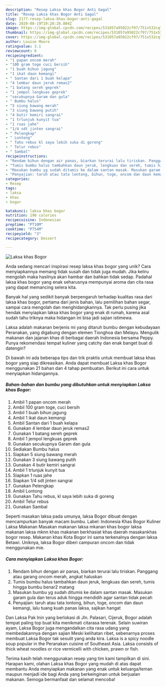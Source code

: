 ```yaml
---
description: "Resep Laksa khas Bogor Anti Gagal"
title: "Resep Laksa khas Bogor Anti Gagal"
slug: 2177-resep-laksa-khas-bogor-anti-gagal
date: 2020-08-19T19:28:28.804Z
image: https://img-global.cpcdn.com/recipes/531057a95022cf97/751x532cq70/laksa-khas-bogor-foto-resep-utama.jpg
thumbnail: https://img-global.cpcdn.com/recipes/531057a95022cf97/751x532cq70/laksa-khas-bogor-foto-resep-utama.jpg
cover: https://img-global.cpcdn.com/recipes/531057a95022cf97/751x532cq70/laksa-khas-bogor-foto-resep-utama.jpg
author: Louise Moore
ratingvalue: 3.1
reviewcount: 8
recipeingredient:
- "1 papan oncom merah"
- "100 gram toge cuci bersih"
- "1 buah bihun jagung"
- "1 ikat daun kemangi"
- " Santan dari 1 buah kelapa"
- "4 lembar daun jeruk remas2"
- "1 batang sereh geprek"
- "1 jempol lengkuas geprek"
- "secukupnya Garam dan gula"
- " Bumbu halus"
- "5 siung bawang merah"
- "3 siung bawang putih"
- "4 butir kemiri sangrai"
- "1 trlunjuk kunyit tua"
- "1 ruas jahe"
- "1/4 sdt jinten sangrai"
- " Pelengkap"
- " Lontong"
- " Tahu rebus kl saya lebih suka di goreng"
- " Telur rebus"
- " Sambal"
recipeinstructions:
- "Rendam bihun dengan air panas, biarkan terurai lalu tiriskan. Panggang atau garang oncom merah, angkat haluskan"
- "Tumis bumbu halus tambahkan daun jeruk, lengkuas dan sereh, tumis hingga bumbu benar2 matang"
- "Masukan bumbu yg sudah ditumis ke dalam santan masak. Masukan garam gula dan terus aduk hingga mendidih agar santan tidak pecah"
- "Penyajian: taruh atau tata lontong, bihun, toge, oncom dan daun kemangi, lalu tuang kuah panas laksa, sajikan hangat"
categories:
- Resep
tags:
- laksa
- khas
- bogor

katakunci: laksa khas bogor 
nutrition: 190 calories
recipecuisine: Indonesian
preptime: "PT10M"
cooktime: "PT54M"
recipeyield: "3"
recipecategory: Dessert

---
```



![Laksa khas Bogor](https://img-global.cpcdn.com/recipes/531057a95022cf97/751x532cq70/laksa-khas-bogor-foto-resep-utama.jpg)

Anda sedang mencari inspirasi resep laksa khas bogor yang unik? Cara menyiapkannya memang tidak susah dan tidak juga mudah. Jika keliru mengolah maka hasilnya akan hambar dan bahkan tidak sedap. Padahal laksa khas bogor yang enak seharusnya mempunyai aroma dan cita rasa yang dapat memancing selera kita.

Banyak hal yang sedikit banyak berpengaruh terhadap kualitas rasa dari laksa khas bogor, pertama dari jenis bahan, lalu pemilihan bahan segar, sampai cara mengolah dan menghidangkannya. Tak perlu pusing jika hendak menyiapkan laksa khas bogor yang enak di rumah, karena asal sudah tahu triknya maka hidangan ini bisa jadi sajian istimewa.

Laksa adalah makanan berjenis mi yang ditaruh bumbu dengan kebudayaan Peranakan, yang digabung dengan elemen Tionghoa dan Melayu. Mengulik makanan dan jajanan khas di berbagai daerah Indonesia bersama Peppy. Punya rekomendasi tempat kuliner yang catchy dan enak banget buat di datengin?


Di bawah ini ada beberapa tips dan trik praktis untuk membuat laksa khas bogor yang siap dikreasikan. Anda dapat membuat Laksa khas Bogor menggunakan 21 bahan dan 4 tahap pembuatan. Berikut ini cara untuk menyiapkan hidangannya.

<!--inarticleads1-->

##### Bahan-bahan dan bumbu yang dibutuhkan untuk menyiapkan Laksa khas Bogor:

1. Ambil 1 papan oncom merah
1. Ambil 100 gram toge, cuci bersih
1. Ambil 1 buah bihun jagung
1. Ambil 1 ikat daun kemangi
1. Ambil  Santan dari 1 buah kelapa
1. Gunakan 4 lembar daun jeruk remas2
1. Gunakan 1 batang sereh geprek
1. Ambil 1 jempol lengkuas geprek
1. Gunakan secukupnya Garam dan gula
1. Sediakan  Bumbu halus
1. Siapkan 5 siung bawang merah
1. Gunakan 3 siung bawang putih
1. Gunakan 4 butir kemiri sangrai
1. Ambil 1 trlunjuk kunyit tua
1. Siapkan 1 ruas jahe
1. Siapkan 1/4 sdt jinten sangrai
1. Gunakan  Pelengkap
1. Ambil  Lontong
1. Gunakan  Tahu rebus, kl saya lebih suka di goreng
1. Ambil  Telur rebus
1. Gunakan  Sambal


Seperti masakan laksa pada umunya, laksa Bogor dibuat dengan mencampurkan banyak macam bumbu. Label: Indonesia Khas Bogor Kuliner Laksa Makanan Masakan makanan laksa mkanan khas bogor laksa makanan laksa mknn khas makanan berkhasiat khas daerah masakankhas bogor resep. Makanan khas Kota Bogor ini sama terkenalnya dengan laksa Betawi. Uniknya, laksa Bogor diberi campuran oncom dan tidak menggunakan mie. 

<!--inarticleads2-->

##### Cara menyiapkan Laksa khas Bogor:

1. Rendam bihun dengan air panas, biarkan terurai lalu tiriskan. Panggang atau garang oncom merah, angkat haluskan
1. Tumis bumbu halus tambahkan daun jeruk, lengkuas dan sereh, tumis hingga bumbu benar2 matang
1. Masukan bumbu yg sudah ditumis ke dalam santan masak. Masukan garam gula dan terus aduk hingga mendidih agar santan tidak pecah
1. Penyajian: taruh atau tata lontong, bihun, toge, oncom dan daun kemangi, lalu tuang kuah panas laksa, sajikan hangat


Dan Laksa Pak Inin yang berlokasi di Jln. Palasari, Cijeruk, Bogor adalah tempat paling top buat kita menikmati citarasa terenak. Selain suwiran ayam, Laksa Bogor juga mengandalkan cita rasa udang yang membedakannya dengan sajian Meski kelihatan ribet, sebenarnya proses membuat Laksa Bogor tak sesulit yang anda kira. Laksa is a spicy noodle soup popular in the Peranakan cuisine of Southeast Asia. Laksa consists of thick wheat noodles or rice vermicelli with chicken, prawn or fish. 

Terima kasih telah menggunakan resep yang tim kami tampilkan di sini. Harapan kami, olahan Laksa khas Bogor yang mudah di atas dapat membantu Anda menyiapkan makanan yang enak untuk keluarga/teman maupun menjadi ide bagi Anda yang berkeinginan untuk berjualan makanan. Semoga bermanfaat dan selamat mencoba!
